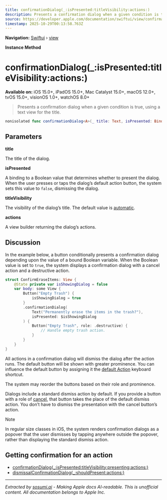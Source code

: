 ```yaml
---
title: confirmationDialog(_:isPresented:titleVisibility:actions:)
description: Presents a confirmation dialog when a given condition is true, using a text view for the title.
source: https://developer.apple.com/documentation/swiftui/view/confirmationdialog(_:ispresented:titlevisibility:actions:)
timestamp: 2025-10-29T00:13:58.763Z
---
```


**Navigation:** [Swiftui](/documentation/swiftui) › [view](/documentation/swiftui/view)

**Instance Method**

# confirmationDialog(_:isPresented:titleVisibility:actions:)

**Available on:** iOS 15.0+, iPadOS 15.0+, Mac Catalyst 15.0+, macOS 12.0+, tvOS 15.0+, visionOS 1.0+, watchOS 8.0+

> Presents a confirmation dialog when a given condition is true, using a text view for the title.

```swift
nonisolated func confirmationDialog<A>(_ title: Text, isPresented: Binding<Bool>, titleVisibility: Visibility = .automatic, @ViewBuilder actions: () -> A) -> some View where A : View
```

## Parameters

**title**

The title of the dialog.



**isPresented**

A binding to a Boolean value that determines whether to present the dialog. When the user presses or taps the dialog’s default action button, the system sets this value to `false`, dismissing the dialog.



**titleVisibility**

The visibility of the dialog’s title. The default value is [automatic](/documentation/swiftui/visibility/automatic).



**actions**

A view builder returning the dialog’s actions.



## Discussion

In the example below, a button conditionally presents a confirmation dialog depending upon the value of a bound Boolean variable. When the Boolean value is set to `true`, the system displays a confirmation dialog with a cancel action and a destructive action.

```swift
struct ConfirmEraseItems: View {
    @State private var isShowingDialog = false
    var body: some View {
        Button("Empty Trash") {
            isShowingDialog = true
        }
        .confirmationDialog(
            Text("Permanently erase the items in the trash?"),
            isPresented: $isShowingDialog
        ) {
            Button("Empty Trash", role: .destructive) {
                // Handle empty trash action.
            }
        }
    }
}
```

All actions in a confirmation dialog will dismiss the dialog after the action runs. The default button will be shown with greater prominence. You can influence the default button by assigning it the [default Action](/documentation/swiftui/keyboardshortcut/defaultaction) keyboard shortcut.

The system may reorder the buttons based on their role and prominence.

Dialogs include a standard dismiss action by default. If you provide a button with a role of [cancel](/documentation/swiftui/buttonrole/cancel), that button takes the place of the default dismiss action. You don’t have to dismiss the presentation with the cancel button’s action.

> [!NOTE]
> In regular size classes in iOS, the system renders confirmation dialogs as a popover that the user dismisses by tapping anywhere outside the popover, rather than displaying the standard dismiss action.

## Getting confirmation for an action

- [confirmationDialog(_:isPresented:titleVisibility:presenting:actions:)](/documentation/swiftui/view/confirmationdialog(_:ispresented:titlevisibility:presenting:actions:))
- [dismissalConfirmationDialog(_:shouldPresent:actions:)](/documentation/swiftui/view/dismissalconfirmationdialog(_:shouldpresent:actions:))

---

*Extracted by [sosumi.ai](https://sosumi.ai) - Making Apple docs AI-readable.*
*This is unofficial content. All documentation belongs to Apple Inc.*

